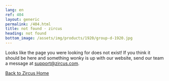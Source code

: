 ```yaml
---
lang: en
ref: 404
layout: generic
permalink: /404.html
title: not found · zircus
heading: not found
bottom_image: /assets/img/products/1920/group-d-1920.jpg
---
```


Looks like the page you were looking for does not exist! If you think it should
be here and something wonky is up with our website, send our team a message at
[support@zircus.com](mailto:support@zircus.com).

[Back to Zircus Home](/)
